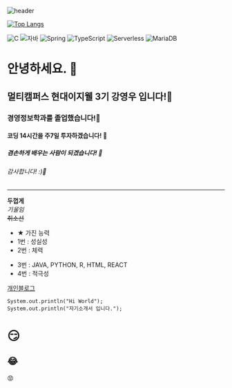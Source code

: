 ![header](https://capsule-render.vercel.app/api?type=wave&color=auto&height=300&section=header&text=깃허브%20특강&fontSize=90&animation=blink)

[![Top Langs](https://github-readme-stats.vercel.app/api/top-langs/?username=wookysolution)](https://github.com/wookysolution/github-readme-stats)

![C](https://img.shields.io/badge/-C-123456?style=flat-square&logo=C&logoColor=black)
![자바](https://img.shields.io/badge/-자바-007396?style=flat&logo=Java&logoColor=ffffff)
![Spring](https://img.shields.io/badge/-Spring-6DB33F?style=for-the-badge&logo=Spring&logoColor=white)
![TypeScript](https://img.shields.io/badge/-TypeScript-3178C6?style=flat-square&logo=TypeScript&logoColor=white)
![Serverless](https://img.shields.io/badge/-Serverless-FD5750?style=flat-square&logo=Serverless&logoColor=magenta)
![MariaDB](https://img.shields.io/badge/-MariaDB-1F305F?style=flat-square&logo=mariadb&logoColor=white)

# 안녕하세요. 👋
## 멀티캠퍼스 현대이지웰 3기 강영우 입니다!👋 
### 경영정보학과를 졸업했습니다!👋
#### 코딩 14시간을 주7일 투자하겠습니다! 👋
##### 겸손하게 배우는 사람이 되겠습니다! 👋
###### 감사합니다! :)👋
---

**두껍게** <br> 
*기울임* <br>
~~취소선~~ <br>

* ★ 가진 능력 
* 1번 : 성실성 
* 2번 : 체력
- 3번 : JAVA, PYTHON, R, HTML, REACT
- 4번 : 적극성


[개인블로그](---.com)

```
System.out.println("Hi World");
System.out.println("자기소개서 입니다.");
```

# :smirk:
## :joy:
:rage:
